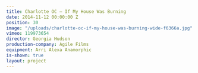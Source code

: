 ```yaml
---
title: Charlotte OC — If My House Was Burning
date: 2014-11-12 00:00:00 Z
position: 30
image: "/uploads/charlotte-oc-if-my-house-was-burning-wide-f6366a.jpg"
vimeo: 119973654
director: Georgia Hudson
production-company: Agile Films
equipment: Arri Alexa Anamorphic
is-shown: true
layout: project
---
```


